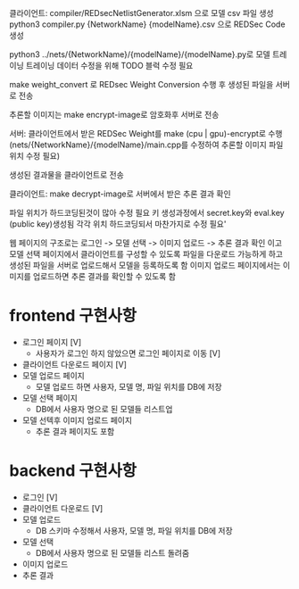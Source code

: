 클라이언트:
compiler/REDsecNetlistGenerator.xlsm 으로 모델 csv 파일 생성 
python3 compiler.py {NetworkName} {modelName}.csv 으로 REDSec Code 생성

python3 ../nets/{NetworkName}/{modelName}/{modelName}.py로 모델 트레이닝
트레이닝 데이터 수정을 위해 TODO 블럭 수정 필요

make weight_convert 로 REDsec Weight Conversion 수행 후 생성된 파일을 서버로 전송

추론할 이미지는 make encrypt-image로 암호화후 서버로 전송

서버:
클라이언트에서 받은 REDSec Weight를 make (cpu | gpu)-encrypt로 수행 
(nets/{NetworkName}/{modelName}/main.cpp를 수정하여 추론할 이미지 파일 위치 수정 필요)

생성된 결과물을 클라이언트로 전송


클라이언트:
make decrypt-image로 서버에서 받은 추론 결과 확인

파일 위치가 하드코딩된것이 많아 수정 필요
키 생성과정에서 secret.key와 eval.key (public key)생성됨 각각 위치 하드코딩되서 마찬가지로 수정 필요'


웹 페이지의 구조로는 
로그인 -> 모델 선택 -> 이미지 업로드 -> 추론 결과 확인
이고 모델 선택 페이지에서 클라이언트를 구성할 수 있도록 파일을 다운로드 가능하게 하고
생성된 파일을 서버로 업로드해서 모델을 등록하도록 함
이미지 업로드 페이지에서는 이미지를 업로드하면 추론 결과를 확인할 수 있도록 함


# frontend 구현사항
- 로그인 페이지 [V]
    - 사용자가 로그인 하지 않았으면 로그인 페이지로 이동 [V]
- 클라이언트 다운로드 페이지 [V]
- 모델 업로드 페이지
    - 모델 업로드 하면 사용자, 모델 명, 파일 위치를 DB에 저장
- 모델 선택 페이지
    - DB에서 사용자 명으로 된 모델들 리스트업    
- 모델 선텍후 이미지 업로드 페이지
    - 추론 결과 페이지도 포함 


# backend 구현사항
- 로그인 [V]
- 클라이언트 다운로드 [V]
- 모델 업로드
    - DB 스키마 수정해서 사용자, 모델 명, 파일 위치를 DB에 저장
- 모델 선택
    - DB에서 사용자 명으로 된 모델들 리스트 돌려줌
- 이미지 업로드
- 추론 결과